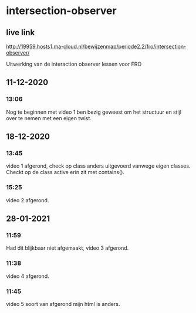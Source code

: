 # intersection-observer

## live link
<http://19959.hosts1.ma-cloud.nl/bewijzenmap/periode2.2/fro/intersection-observer/>

Uitwerking van de interaction observer lessen voor FRO

## 11-12-2020

### 13:06

Nog te beginnen met video 1 ben bezig geweest om het structuur en stijl over te nemen met een eigen twist.

## 18-12-2020

### 13:45

video 1 afgerond, check op class anders uitgevoerd vanwege eigen classes. Checkt op de class active erin zit met contains().

### 15:25

video 2 afgerond.

## 28-01-2021

### 11:59

Had dit blijkbaar niet afgemaakt, video 3 afgerond.

### 11:38

video 4 afgerond.

### 11:45

video 5 soort van afgerond mijn html is anders.